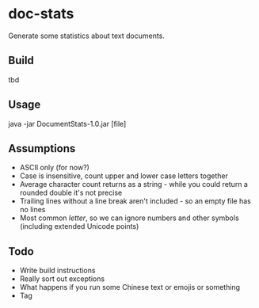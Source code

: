 # doc-stats
Generate some statistics about text documents.

## Build
tbd

## Usage
java -jar DocumentStats-1.0.jar [file]

## Assumptions

* ASCII only (for now?)
* Case is insensitive, count upper and lower case letters together
* Average character count returns as a string - while you could return a rounded double it's not precise
* Trailing lines without a line break aren't included - so an empty file has no lines
* Most common *letter*, so we can ignore numbers and other symbols (including extended Unicode points)

## Todo

* Write build instructions
* Really sort out exceptions
* What happens if you run some Chinese text or emojis or something
* Tag
